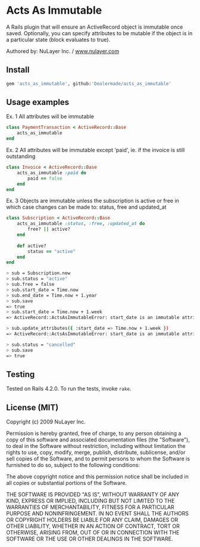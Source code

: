 Acts As Immutable
=================

A Rails plugin that will ensure an ActiveRecord object is immutable once
saved. Optionally, you can specify attributes to be mutable if the object
is in a particular state (block evaluates to true).

Authored by: NuLayer Inc. / www.nulayer.com


Install
-------
```ruby
gem 'acts_as_immutable', github:'Dealermade/acts_as_immutable'
```

Usage examples
--------------

Ex. 1 All attributes will be immutable
```ruby
class PaymentTransaction < ActiveRecord::Base
    acts_as_immutable
end
```

Ex. 2
All attributes will be immutable except 'paid',
ie. if the invoice is still outstanding
```ruby
class Invoice < ActiveRecord::Base
    acts_as_immutable :paid do
        paid == false
    end
end
```

Ex. 3
Objects are immutable unless the subscription is
active or free in which case changes can be made
to: status, free and updated_at
```ruby
class Subscription < ActiveRecord::Base
    acts_as_immutable :status, :free, :updated_at do
        free? || active?
    end
        
    def active?
        status == "active"
    end
end
```

```bash
> sub = Subscription.new
> sub.status = "active"
> sub.free = false
> sub.start_date = Time.now
> sub.end_date = Time.now + 1.year
> sub.save
=> true
> sub.start_date = Time.now + 1.week
=> ActiveRecord::ActsAsImmutableError: start_date is an immutable attribute

> sub.update_attributes({ :start_date => Time.now + 1.week })
=> ActiveRecord::ActsAsImmutableError: start_date is an immutable attribute

> sub.status = "cancelled"
> sub.save
=> true
```

Testing
-------

Tested on Rails 4.2.0. To run the tests, invoke `rake`.


License (MIT)
-------------
Copyright (c) 2009 NuLayer Inc.

Permission is hereby granted, free of charge, to any person obtaining a copy
of this software and associated documentation files (the "Software"), to deal
in the Software without restriction, including without limitation the rights
to use, copy, modify, merge, publish, distribute, sublicense, and/or sell
copies of the Software, and to permit persons to whom the Software is
furnished to do so, subject to the following conditions:

The above copyright notice and this permission notice shall be included in
all copies or substantial portions of the Software.

THE SOFTWARE IS PROVIDED "AS IS", WITHOUT WARRANTY OF ANY KIND, EXPRESS OR
IMPLIED, INCLUDING BUT NOT LIMITED TO THE WARRANTIES OF MERCHANTABILITY,
FITNESS FOR A PARTICULAR PURPOSE AND NONINFRINGEMENT. IN NO EVENT SHALL THE
AUTHORS OR COPYRIGHT HOLDERS BE LIABLE FOR ANY CLAIM, DAMAGES OR OTHER
LIABILITY, WHETHER IN AN ACTION OF CONTRACT, TORT OR OTHERWISE, ARISING FROM,
OUT OF OR IN CONNECTION WITH THE SOFTWARE OR THE USE OR OTHER DEALINGS IN
THE SOFTWARE.
